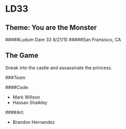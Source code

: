# LD33
## Theme: You are the Monster

#####Ludum Dare 33 8/21/15
#####San Fransisco, CA

## The Game

Sneak into the castle and assassinate the princess.


###*Team*

####Code:

- Mark Willson
- Hassan Shaikley

####Art: 

- Brandon Hernandez


